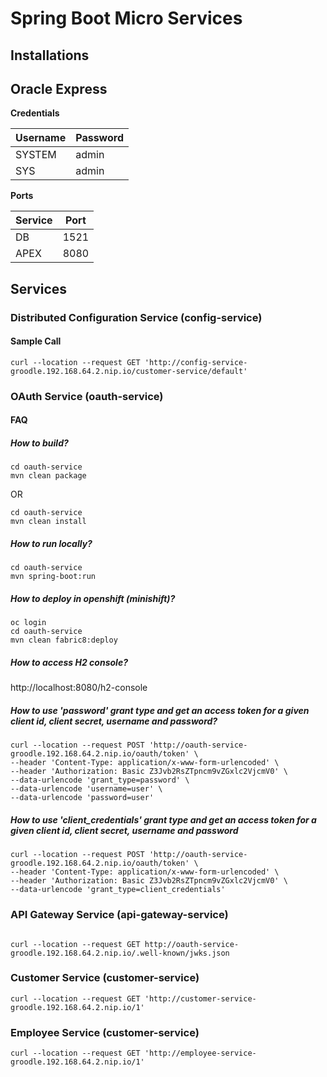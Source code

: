 # Spring Boot Micro Services

## Installations

**Oracle Express**
----------
**Credentials**

|Username|Password  |
|--|--|
|SYSTEM  | admin |
|SYS  | admin |


**Ports**

|Service|Port  |
|--|--|
| DB | 1521 |
| APEX | 8080 |

## Services

### Distributed Configuration Service (config-service)

#### Sample Call

```shell script
curl --location --request GET 'http://config-service-groodle.192.168.64.2.nip.io/customer-service/default'
```

### OAuth Service (oauth-service)

#### FAQ

##### How to build?

```shell script
cd oauth-service
mvn clean package
```
OR
```shell script
cd oauth-service
mvn clean install
```

##### How to run locally?
```shell script
cd oauth-service
mvn spring-boot:run
```

##### How to deploy in openshift (minishift)?

```shell script
oc login
cd oauth-service
mvn clean fabric8:deploy
```

##### How to access H2 console?
http://localhost:8080/h2-console

##### How to use 'password' grant type and get an access token for a given client id, client secret, username and password? 

```shell script
curl --location --request POST 'http://oauth-service-groodle.192.168.64.2.nip.io/oauth/token' \
--header 'Content-Type: application/x-www-form-urlencoded' \
--header 'Authorization: Basic Z3Jvb2RsZTpncm9vZGxlc2VjcmV0' \
--data-urlencode 'grant_type=password' \
--data-urlencode 'username=user' \
--data-urlencode 'password=user'
```
##### How to use 'client_credentials' grant type and get an access token for a given client id, client secret, username and password 

```shell script
curl --location --request POST 'http://oauth-service-groodle.192.168.64.2.nip.io/oauth/token' \
--header 'Content-Type: application/x-www-form-urlencoded' \
--header 'Authorization: Basic Z3Jvb2RsZTpncm9vZGxlc2VjcmV0' \
--data-urlencode 'grant_type=client_credentials'
```
### API Gateway Service (api-gateway-service)
```shell script

curl --location --request GET http://oauth-service-groodle.192.168.64.2.nip.io/.well-known/jwks.json
```

### Customer Service (customer-service)

```shell script
curl --location --request GET 'http://customer-service-groodle.192.168.64.2.nip.io/1'
```

### Employee Service (customer-service)

```shell script
curl --location --request GET 'http://employee-service-groodle.192.168.64.2.nip.io/1'
```
